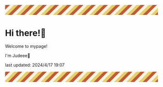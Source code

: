 <!-- Header image -->
<img src="./pokemon/pokemon_38.png" width="1000">

# Hi there!👋

Welcome to mypage!

I'm Judeee🐷

last updated: 2024/4/17 19:07

<!-- Footer image -->
<img src="./pokemon/pokemon_38.png" width="1000">
